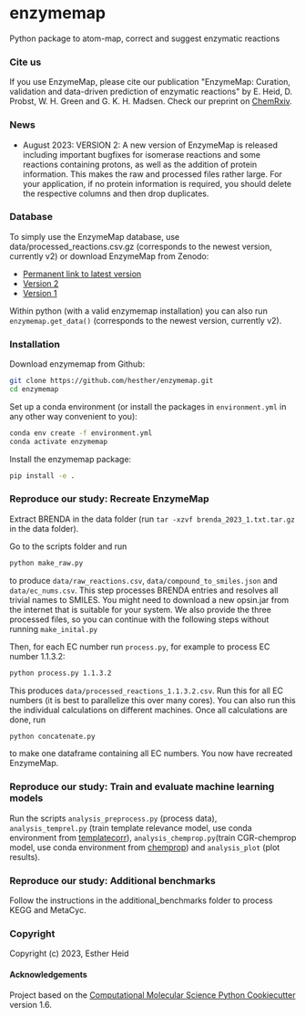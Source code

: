 enzymemap
==============================

Python package to atom-map, correct and suggest enzymatic reactions

### Cite us

If you use EnzymeMap, please cite our publication "EnzymeMap: Curation, validation and data-driven prediction of enzymatic reactions" by E. Heid, D. Probst, W. H. Green and G. K. H. Madsen. Check our preprint on [ChemRxiv](https://doi.org/10.26434/chemrxiv-2023-jzw9w).

### News

* August 2023: VERSION 2: A new version of EnzymeMap is released including important bugfixes for isomerase reactions and some reactions containing protons, as well as the addition of protein information. This makes the raw and processed files rather large. For your application, if no protein information is required, you should delete the respective columns and then drop duplicates.


### Database

To simply use the EnzymeMap database, use data/processed_reactions.csv.gz (corresponds to the newest version, currently v2) or download EnzymeMap from Zenodo:

* [Permanent link to latest version](https://doi.org/10.5281/zenodo.7841780)
* [Version 2](https://doi.org/10.5281/zenodo.8254726) 
* [Version 1](https://doi.org/10.5281/zenodo.7841781)

Within python (with a valid enzymemap installation) you can also run `enzymemap.get_data()` (corresponds to the newest version, currently v2).

### Installation

Download enzymemap from Github:

```bash
git clone https://github.com/hesther/enzymemap.git
cd enzymemap
```

Set up a conda environment (or install the packages in `environment.yml` in any other way convenient to you):

```bash
conda env create -f environment.yml
conda activate enzymemap
```

Install the enzymemap package:

```bash
pip install -e .
```

### Reproduce our study: Recreate EnzymeMap

Extract BRENDA in the data folder (run `tar -xzvf brenda_2023_1.txt.tar.gz` in the data folder).

Go to the scripts folder and run

```bash
python make_raw.py
```

to produce `data/raw_reactions.csv`, `data/compound_to_smiles.json` and `data/ec_nums.csv`. This step processes BRENDA entries and resolves all trivial names to SMILES. You might need to download a new opsin.jar from the internet that is suitable for your system. We also provide the three processed files, so you can continue with the following steps without running `make_inital.py`

Then, for each EC number run `process.py`, for example to process EC number 1.1.3.2:

```bash
python process.py 1.1.3.2
```

This produces `data/processed_reactions_1.1.3.2.csv`. Run this for all EC numbers (it is best to parallelize this over many cores). You can also run this the individual calculations on different machines. Once all calculations are done, run

```bash
python concatenate.py
```

to make one dataframe containing all EC numbers. You now have recreated EnzymeMap.

### Reproduce our study: Train and evaluate machine learning models

Run the scripts `analysis_preprocess.py` (process data), `analysis_temprel.py` (train template relevance model, use conda environment from [templatecorr](https://github.com/hesther/templatecorr)), `analysis_chemprop.py`(train CGR-chemprop model, use conda environment from [chemprop](https://github.com/chemprop/chemprop)) and `analysis_plot` (plot results).


### Reproduce our study: Additional benchmarks

Follow the instructions in the additional_benchmarks folder to process KEGG and MetaCyc.


### Copyright

Copyright (c) 2023, Esther Heid


#### Acknowledgements
 
Project based on the 
[Computational Molecular Science Python Cookiecutter](https://github.com/molssi/cookiecutter-cms) version 1.6.
